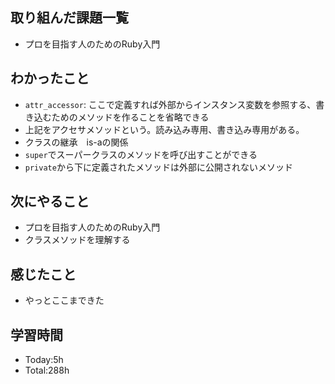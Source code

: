 ## 取り組んだ課題一覧
- プロを目指す人のためのRuby入門
## わかったこと
- `attr_accessor`: ここで定義すれば外部からインスタンス変数を参照する、書き込むためのメソッドを作ることを省略できる
- 上記をアクセサメソッドという。読み込み専用、書き込み専用がある。
- クラスの継承　is-aの関係
- `super`でスーパークラスのメソッドを呼び出すことができる
- `private`から下に定義されたメソッドは外部に公開されないメソッド
## 次にやること
-  プロを目指す人のためのRuby入門
-  クラスメソッドを理解する
## 感じたこと
- やっとここまできた
  
## 学習時間
- Today:5h
- Total:288h
